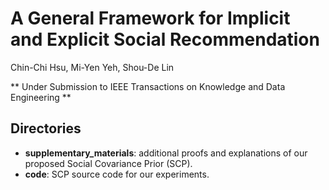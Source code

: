 # A General Framework for Implicit and Explicit Social Recommendation

Chin-Chi Hsu, Mi-Yen Yeh, Shou-De Lin

** Under Submission to IEEE Transactions on Knowledge and Data Engineering **

## Directories

* **supplementary_materials**: additional proofs and explanations of our proposed Social Covariance Prior (SCP).
* **code**: SCP source code for our experiments.

